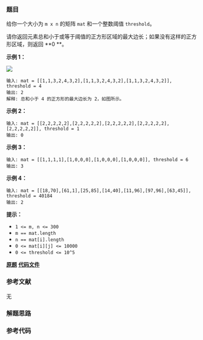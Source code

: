 ### 题目
给你一个大小为 `m x n` 的矩阵 `mat` 和一个整数阈值 `threshold`。

请你返回元素总和小于或等于阈值的正方形区域的最大边长；如果没有这样的正方形区域，则返回 **0  **。  


**示例 1：**

![](https://assets.leetcode-cn.com/aliyun-lc-upload/uploads/2019/12/15/e1.png)

    
    
    输入: mat = [[1,1,3,2,4,3,2],[1,1,3,2,4,3,2],[1,1,3,2,4,3,2]], threshold = 4
    输出: 2
    解释: 总和小于 4 的正方形的最大边长为 2，如图所示。
    

**示例 2：**

    
    
    输入: mat = [[2,2,2,2,2],[2,2,2,2,2],[2,2,2,2,2],[2,2,2,2,2],[2,2,2,2,2]], threshold = 1
    输出: 0
    

**示例 3：**

    
    
    输入: mat = [[1,1,1,1],[1,0,0,0],[1,0,0,0],[1,0,0,0]], threshold = 6
    输出: 3
    

**示例 4：**

    
    
    输入: mat = [[18,70],[61,1],[25,85],[14,40],[11,96],[97,96],[63,45]], threshold = 40184
    输出: 2
    



**提示：**

  * `1 <= m, n <= 300`
  * `m == mat.length`
  * `n == mat[i].length`
  * `0 <= mat[i][j] <= 10000`
  * `0 <= threshold <= 10^5`

 **[原题](https://leetcode-cn.com/problems/maximum-side-length-of-a-square-with-sum-less-than-or-equal-to-threshold/)**    **[代码文件]()**


### 参考文献
无

### 解题思路




### 参考代码

```go


```





